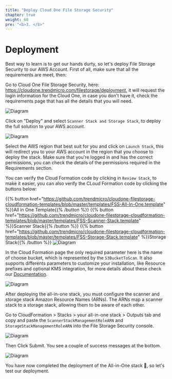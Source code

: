 ```yaml
---
title: "Deploy Cloud One File Storage Security"
chapter: true
weight: 60
pre: "<b>3. </b>"
---
```



# Deployment

Best way to learn is to get our hands durty, so let's deploy File Storage Security to our AWS Account. First of all, make sure that all the requirements are meet, then:

Go to Cloud One File Storage Security, here: https://cloudone.trendmicro.com/filestorage/deployment, it will request the login information for the Cloud One, in case you don't have it, check the requirements page that has all the details that you will need.

![Diagram](/images/fss-deploy-stacks.png)

Click on "Deploy" and select ```Scanner Stack and Storage Stack```, to deploy the full solution to your AWS account.

![Diagram](/images/fss-deploy-stacks-select.png)

Select the AWS region that best suit for you and click on ```Launch Stack```, this will redirect you to your AWS account in the region that you choose to deploy the stack. Make sure that you're logged in and has the correct permissions, you can check the details of the permissions required in the Requirements section.

You can verify the Cloud Formation code by clicking in ```Review Stack```, to make it easier, you can also verify the CLoud Formation code by clicking the buttons below:

{{% button href="https://github.com/trendmicro/cloudone-filestorage-cloudformation-templates/blob/master/templates/FSS-All-In-One.template" %}}All in One Template{{% /button %}}
{{% button href="https://github.com/trendmicro/cloudone-filestorage-cloudformation-templates/blob/master/templates/FSS-Scanner-Stack.template" %}}Scanner Stack{{% /button %}}
{{% button href="https://github.com/trendmicro/cloudone-filestorage-cloudformation-templates/blob/master/templates/FSS-Storage-Stack.template" %}}Storage Stack{{% /button %}}
![Diagram](/images/fss-launch-stacks.png)

In the Cloud Formation page the only required parameter here is the name of choose bucket, which is represented by the ``` S3BucketToScan ```. It also supports differents parameters to customize your installation, like Resource prefixes and optional KMS integration, for more details about these check our <a href="https://cloudone.trendmicro.com/docs/file-storage-security/gs-deploy-all-in-one-stack/">Documentation</a>.

![Diagram](/images/cfdeploy.png)

After deploying the all-in-one stack, you must configure the scanner and storage stack Amazon Resource Names (ARNs). The ARNs map a scanner stack to a storage stack, allowing them to be aware of each other.

Go to CloudFormation > Stacks > your all-in-one stack > Outputs tab and copy and paste the ```ScannerStackManagementRoleARN``` and ```StorageStackManagementRoleARN``` into the File Storage Security console.


![Diagram](/images/fss-arn.png)

Then Click Submit. You see a couple of success messages at the bottom.

![Diagram](/images/fss-two-stacks.png)

You have now completed the deployment of the All-in-One stack :tada:, so let's test our deployment.